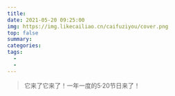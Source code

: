 ```yaml
---
title: 
date: 2021-05-20 09:25:00
img: https://img.likecailiao.cn/caifuziyou/cover.png
top: false
summary: 
categories: 
tags:
  - 
  - 
---
```


> 它来了它来了！一年一度的5·20节日来了！
>

